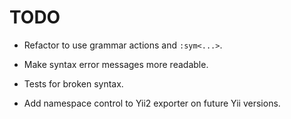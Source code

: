 TODO
====

*   Refactor to use grammar actions and `:sym<...>`.

*   Make syntax error messages more readable.

*   Tests for broken syntax.

*   Add namespace control to Yii2 exporter on future Yii versions.
